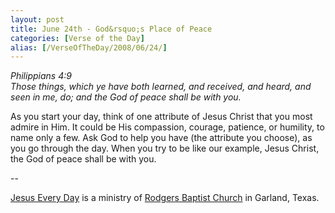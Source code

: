 ```yaml
---
layout: post
title: June 24th - God&rsquo;s Place of Peace
categories: [Verse of the Day]
alias: [/VerseOfTheDay/2008/06/24/]
---
```


_Philippians 4:9  
Those things, which ye have both learned, and received, and heard,
and seen in me, do; and the God of peace shall be with you._

As you start your day, think of one attribute of Jesus Christ that
you most admire in Him. It could be His compassion, courage,
patience, or humility, to name only a few. Ask God to help you have
(the attribute you choose), as you go through the day. When you try
to be like our example, Jesus Christ, the God of peace shall be with
you.

 --

<a href=http://jesuseveryday.net>Jesus Every Day</a> is a ministry of <a href=http://rodgersbaptist.net>Rodgers Baptist Church</a> in Garland, Texas.
